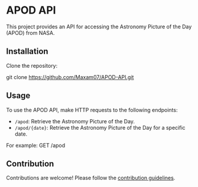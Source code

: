 # APOD API

This project provides an API for accessing the Astronomy Picture of the Day (APOD) from NASA.

## Installation

Clone the repository:

git clone https://github.com/Maxam07/APOD-API.git


## Usage

To use the APOD API, make HTTP requests to the following endpoints:

- `/apod`: Retrieve the Astronomy Picture of the Day.
- `/apod/{date}`: Retrieve the Astronomy Picture of the Day for a specific date.

For example:
GET /apod


## Contribution

Contributions are welcome! Please follow the [contribution guidelines](CONTRIBUTING.md).

